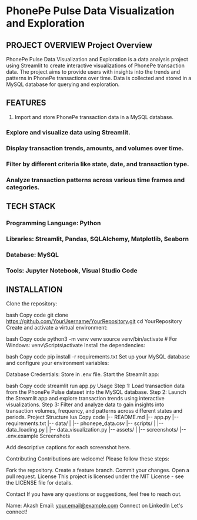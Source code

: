 # PhonePe Pulse Data Visualization and Exploration

<!-- Optional: Insert a banner image or a thumbnail relevant to your project. Replace the placeholder link with an image URL. -->

## PROJECT OVERVIEW Project Overview
PhonePe Pulse Data Visualization and Exploration is a data analysis project using Streamlit to create interactive visualizations of PhonePe transaction data. The project aims to provide users with insights into the trends and patterns in PhonePe transactions over time. Data is collected and stored in a MySQL database for querying and exploration.

## FEATURES
  1. Import and store PhonePe transaction data in a MySQL database.
  ### Explore and visualize data using Streamlit.
  ### Display transaction trends, amounts, and volumes over time.
  ### Filter by different criteria like state, date, and transaction type.
  ### Analyze transaction patterns across various time frames and categories.

## TECH STACK
  ### Programming Language: Python
  ### Libraries: Streamlit, Pandas, SQLAlchemy, Matplotlib, Seaborn
  ### Database: MySQL
  ### Tools: Jupyter Notebook, Visual Studio Code

## INSTALLATION
Clone the repository:

bash
Copy code
git clone https://github.com/YourUsername/YourRepository.git
cd YourRepository
Create and activate a virtual environment:

bash
Copy code
python3 -m venv venv
source venv/bin/activate  # For Windows: venv\Scripts\activate
Install the dependencies:

bash
Copy code
pip install -r requirements.txt
Set up your MySQL database and configure your environment variables:

Database Credentials: Store in .env file.
Start the Streamlit app:

bash
Copy code
streamlit run app.py
Usage
Step 1: Load transaction data from the PhonePe Pulse dataset into the MySQL database.
Step 2: Launch the Streamlit app and explore transaction trends using interactive visualizations.
Step 3: Filter and analyze data to gain insights into transaction volumes, frequency, and patterns across different states and periods.
Project Structure
lua
Copy code
|-- README.md
|-- app.py
|-- requirements.txt
|-- data/
|   |-- phonepe_data.csv
|-- scripts/
|   |-- data_loading.py
|   |-- data_visualization.py
|-- assets/
|   |-- screenshots/
|-- .env.example
Screenshots

Add descriptive captions for each screenshot here.

Contributing
Contributions are welcome! Please follow these steps:

Fork the repository.
Create a feature branch.
Commit your changes.
Open a pull request.
License
This project is licensed under the MIT License - see the LICENSE file for details.

Contact
If you have any questions or suggestions, feel free to reach out.

Name: Akash
Email: your.email@example.com
Connect on LinkedIn
Let's connect!
